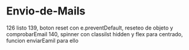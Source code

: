 # Envio-de-Mails
126 listo
139, boton reset con e.preventDefault, reseteo de objeto y comprobarEmail
140, spinner con classilst hidden y flex para centrado, funcion enviarEamil para ello
